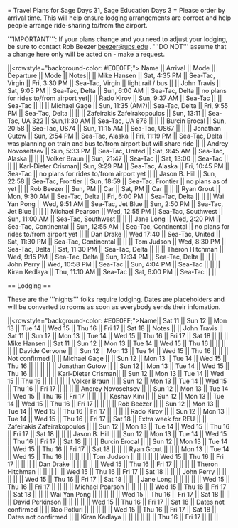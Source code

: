 = Travel Plans for Sage Days 31, Sage Education Days 3 =
Please order by arrival time. This will help ensure lodging arrangements are correct and help people arrange ride-sharing to/from the airport.

'''IMPORTANT''': If your plans change and you need to adjust your lodging, be sure to contact Rob Beezer beezer@ups.edu .  '''DO NOT''' assume that a change here only will be acted on - make a request.


||<rowstyle="background-color: #E0E0FF;"> Name ||  Arrival || Mode || Departure || Mode || Notes||
|| Mike Hansen        || Sat, 4:35 PM    || Sea-Tac, Virgin      || Fri, 3:30 PM        || Sea-Tac, Virgin      || light rail / bus ||
|| John Travis        || Sat, 9:05 PM    || Sea-Tac, Delta       || Sun, 6:00 AM        || Sea-Tac, Delta       || no plans for rides to/from airport yet||
|| Rado Kirov         || Sun, 9:37 AM    || Sea-Tac              ||                     || Sea-Tac              || ||
|| Michael Gage       || Sun, 11:35 (AM?)|| Sea-Tac, Delta       || Fri,  9:55 PM       || Sea-Tac, Delta       || ||
|| Zafeirakis Zafeirakopoulos       || Sun, 13:11 || Sea-Tac, UA 322       || Sun,11:30 AM      || Sea-Tac, UA 876       || ||
|| Burcin Erocal      || Sun, 20:58      || Sea-Tac, US74        || Sun, 11:15 AM       || Sea-Tac, US67        || ||
|| Jonathan Gutow     || Sun, 2:54 PM    || Sea-Tac, Alaska      || Fri, 11:19 PM       || Sea-Tac, Delta       || was planning on train and bus to/from airport but will share ride ||
|| Andrey Novoseltsev || Sun, 5:33 PM    || Sea-Tac, United      || Sat, 9:45 AM        || Sea-Tac, Alaska      || ||
|| Volker Braun       || Sun, 21:47      || Sea-Tac              || Sat, 13:00          || Sea-Tac              || ||
|| Karl-Dieter Crisman|| Sun, 9:29 PM    || Sea-Tac, Alaska      || Fri, 10:45 PM       || Sea-Tac              || no plans for rides to/from airport yet ||
|| Jason B. Hill      || Sun, 22:58      || Sea-Tac, Frontier    || Sun, 18:59          || Sea-Tac, Frontier    || no plans as of yet ||
|| Rob Beezer         || Sun, PM         || Car                  || Sat, PM             || Car                  || ||
|| Ryan Grout         || Mon, 9:30 AM    || Sea-Tac, Delta       || Fri, 6:00  PM       || Sea-Tac, Delta       || ||
|| Wai Yan Pong       || Wed, 9:51 AM    || Sea-Tac, Jet Blue    || Sun,  2:50 PM       || Sea-Tac, Jet Blue    || ||
|| Michael Pearson    || Wed, 12:55 PM   || Sea-Tac, Southwest   || Sun, 11:00 AM       || Sea-Tac, Southwest   || ||
|| Jane Long          || Wed, 2:20 PM    || Sea-Tac, Continental || Sun, 12:55 AM       || Sea-Tac, Continental || no plans for rides to/from airport yet ||
|| Dan Drake          || Wed  17:40      || Sea-Tac, United      || Sat, 11:30 PM       || Sea-Tac, Continental || ||
|| Tom Judson         || Wed, 8:30 PM    || Sea-Tac, Delta       || Sat, 11:30 PM       || Sea-Tac, Delta       || ||
|| Theron Hitchman    || Wed, 9:15 PM    || Sea-Tac, Delta       || Sun, 12:34 PM       || Sea-Tac, Delta       || ||
|| John Perry         || Wed, 10:58 PM   || Sea-Tac              || Sun,  4:04 PM       || Sea-Tac              || ||
|| Kiran Kedlaya      || Thu, 11:10 AM   || Sea-Tac              || Sat,  6:00 PM       || Sea-Tac              || ||


== Lodging ==

These are the '''nights''' folks require lodging.  Dates are placeholders and will be converted to rooms as soon as everybody sends their infomation.

||<rowstyle="background-color: #E0E0FF;">Name|| Sat 11 || Sun 12 || Mon 13 || Tue 14 || Wed 15 || Thu 16 || Fri 17 || Sat 18 || Notes ||
|| John Travis        || Sat 11 || Sun 12 || Mon 13 || Tue 14 || Wed 15 || Thu 16 || Fri 17 || Sat 18 || ||
|| Mike Hansen        || Sat 11 || Sun 12 || Mon 13 || Tue 14 || Wed 15 || Thu 16 ||        ||        || ||
|| Davide Cervone     ||        || Sun 12 || Mon 13 || Tue 14 || Wed 15 || Thu 16 ||        ||        || Not confirmed ||
|| Michael Gage       ||        || Sun 12 || Mon 13 || Tue 14 || Wed 15 || Thu 16 ||        ||        || ||
|| Jonathan Gutow     ||        || Sun 12 || Mon 13 || Tue 14 || Wed 15 || Thu 16 ||        ||        || ||
|| Karl-Dieter Crisman||        || Sun 12 || Mon 13 || Tue 14 || Wed 15 || Thu 16 ||        ||        || ||
|| Volker Braun       ||        || Sun 12 || Mon 13 || Tue 14 || Wed 15 || Thu 16 || Fri 17 ||        || ||
|| Andrey Novoseltsev ||        || Sun 12 || Mon 13 || Tue 14 || Wed 15 || Thu 16 || Fri 17 ||        || ||
|| Keshav Kini        ||        || Sun 12 || Mon 13 || Tue 14 || Wed 15 || Thu 16 || Fri 17 ||        || ||
|| Rob Beezer         ||        || Sun 12 || Mon 13 || Tue 14 || Wed 15 || Thu 16 || Fri 17 ||        || ||
|| Rado Kirov         ||        || Sun 12 || Mon 13 || Tue 14 || Wed 15 || Thu 16 || Fri 17 || Sat 18 || Extra week for REU ||
|| Zafeirakis Zafeirakopoulos         ||        || Sun 12 || Mon 13 || Tue 14 || Wed 15 || Thu 16 || Fri 17 || Sat 18   || ||
|| Jason B. Hill      ||        || Sun 12 || Mon 13 || Tue 14 || Wed 15 || Thu 16 || Fri 17 || Sat 18   || ||
|| Burcin Erocal      ||        || Sun 12 || Mon 13 || Tue 14 || Wed 15 || Thu 16 || Fri 17 || Sat 18   || ||
|| Ryan Grout         ||        ||        || Mon 13 || Tue 14 || Wed 15 || Thu 16 ||        ||        || ||
|| Tom Judson         ||        ||        ||        ||        || Wed 15 || Thu 16 || Fri 17 ||        || ||
|| Dan Drake          ||        ||        ||        ||        || Wed 15 || Thu 16 || Fri 17 ||        || ||
|| Theron Hitchman    ||        ||        ||        ||        || Wed 15 || Thu 16 || Fri 17 || Sat 18 || ||
|| John Perry         ||        ||        ||        ||        || Wed 15 || Thu 16 || Fri 17 || Sat 18 || ||
|| Jane Long          ||        ||        ||        ||        || Wed 15 || Thu 16 || Fri 17 ||        || ||
|| Michael Pearson    ||        ||        ||        ||        || Wed 15 || Thu 16 || Fri 17 || Sat 18 || ||
|| Wai Yan Pong       ||        ||        ||        ||        || Wed 15 || Thu 16 || Fri 17 || Sat 18 || ||
|| David Perkinson    ||        ||        ||        ||        || Wed 15 || Thu 16 || Fri 17 || Sat 18 || Dates not confirmed ||
|| Rao Potluri        ||        ||        ||        ||        || Wed 15 || Thu 16 || Fri 17 || Sat 18 || Dates not confirmed ||
|| Kiran Kedlaya      ||        ||        ||        ||        ||        || Thu 16 || Fri 17 ||        || ||
